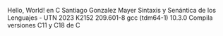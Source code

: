 Hello, World! en C
Santiago Gonzalez Mayer
Sintaxis y Senántica de los Lenguajes - UTN 2023 
K2152 
209.601-8
gcc (tdm64-1) 10.3.0
Compila versiones C11 y C18 de C

